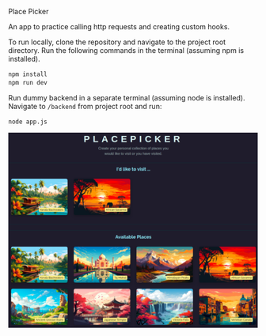 Place Picker

An app to practice calling http requests and creating custom hooks.

To run locally, clone the repository and navigate to the project root directory. Run the following commands in the terminal (assuming npm is installed).

```bash
npm install
npm run dev
```

Run dummy backend in a separate terminal (assuming node is installed). Navigate to `/backend` from project root and run:

```bash
node app.js
```

![Place Picker](./src/assets/place-picker.png)
